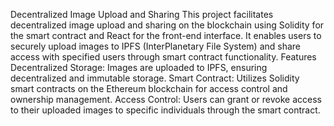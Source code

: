 Decentralized Image Upload and Sharing
This project facilitates decentralized image upload and sharing on the blockchain using Solidity for the smart contract and React for the front-end interface. It enables users to securely upload images to IPFS (InterPlanetary File System) and share access with specified users through smart contract functionality.
Features
Decentralized Storage: Images are uploaded to IPFS, ensuring decentralized and immutable storage.
Smart Contract: Utilizes Solidity smart contracts on the Ethereum blockchain for access control and ownership management.
Access Control: Users can grant or revoke access to their uploaded images to specific individuals through the smart contract.
